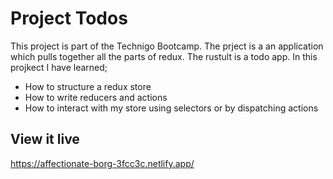 # Project Todos
This project is part of the Technigo Bootcamp. The prject is a an application which pulls together all the parts of redux. The rustult is a todo app.
In this projkect I have learned; 
- How to structure a redux store
- How to write reducers and actions
- How to interact with my store using selectors or by dispatching actions

## View it live
https://affectionate-borg-3fcc3c.netlify.app/
